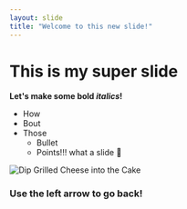 ```yaml
---
layout: slide
title: "Welcome to this new slide!"
---
```

# This is my super slide
**Let's make some bold *italics*!**
* How
* Bout
* Those
   * Bullet
   * Points!!!
what a slide :tada:

![Dip Grilled Cheese into the Cake](https://media3.giphy.com/media/26n6E0FIhqPmN18MU/giphy.gif)

### Use the left arrow to go back!
